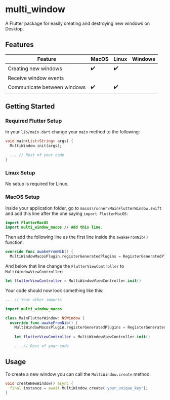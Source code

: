 # multi_window

A Flutter package for easily creating and destroying new windows on Desktop.

## Features

| Feature                     | **MacOS** | **Linux** | **Windows** |
| --------------------------- | --------- | --------- | ----------- |
| Creating new windows        |	✔️         | ✔️         |             |
| Receive window events       |           |           |             |
| Communicate between windows | ✔️         | ✔️         |             |

## Getting Started

### Required Flutter Setup

In your `lib/main.dart` change your `main` method to the following:

```dart
void main(List<String> args) {
  MultiWindow.init(args);

  ... // Rest of your code
}
```

### Linux Setup

No setup is required for Linux.

### MacOS Setup

Inside your application folder, go to `macos\runner\MainFlutterWindow.swift` and add this line after the one saying `import FlutterMacOS`:

```swift
import FlutterMacOS
import multi_window_macos // Add this line.
```

Then add the following line as the first line inside the `awakeFromNib()` function:

```swift
override func awakeFromNib() {
  MultiWindowMacosPlugin.registerGeneratedPlugins = RegisterGeneratedPlugins // Add this line.
```

And below that line change the `FlutterViewController` to `MultiWindowViewController`:

```swift
let flutterViewController = MultiWindowViewController.init()
```

Your code should now look something like this: 

```swift
... // Your other imports

import multi_window_macos

class MainFlutterWindow: NSWindow {
  override func awakeFromNib() {
    MultiWindowMacosPlugin.registerGeneratedPlugins = RegisterGeneratedPlugins
    
    let flutterViewController = MultiWindowViewController.init()

    ... // Rest of your code
```

## Usage

To create a new window you can call the `MultiWindow.create` method:

```dart
void createNewWindow() async {
  final instance = await MultiWindow.create('your_unique_key');
}
```
